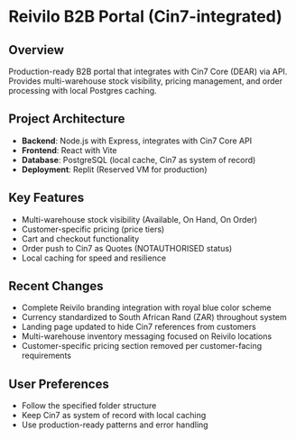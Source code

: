 # Reivilo B2B Portal (Cin7-integrated)

## Overview
Production-ready B2B portal that integrates with Cin7 Core (DEAR) via API. Provides multi-warehouse stock visibility, pricing management, and order processing with local Postgres caching.

## Project Architecture
- **Backend**: Node.js with Express, integrates with Cin7 Core API
- **Frontend**: React with Vite
- **Database**: PostgreSQL (local cache, Cin7 as system of record)
- **Deployment**: Replit (Reserved VM for production)

## Key Features
- Multi-warehouse stock visibility (Available, On Hand, On Order)
- Customer-specific pricing (price tiers)
- Cart and checkout functionality
- Order push to Cin7 as Quotes (NOTAUTHORISED status)
- Local caching for speed and resilience

## Recent Changes
- Complete Reivilo branding integration with royal blue color scheme
- Currency standardized to South African Rand (ZAR) throughout system
- Landing page updated to hide Cin7 references from customers
- Multi-warehouse inventory messaging focused on Reivilo locations
- Customer-specific pricing section removed per customer-facing requirements

## User Preferences
- Follow the specified folder structure
- Keep Cin7 as system of record with local caching
- Use production-ready patterns and error handling